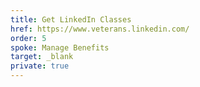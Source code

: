 ```yaml
---
title: Get LinkedIn Classes
href: https://www.veterans.linkedin.com/
order: 5
spoke: Manage Benefits
target: _blank
private: true
---
```


